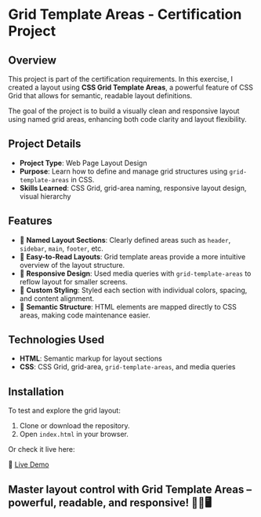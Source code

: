 # Grid Template Areas - Certification Project

## Overview
This project is part of the certification requirements. In this exercise, I created a layout using **CSS Grid Template Areas**, a powerful feature of CSS Grid that allows for semantic, readable layout definitions.

The goal of the project is to build a visually clean and responsive layout using named grid areas, enhancing both code clarity and layout flexibility.

## Project Details
- **Project Type**: Web Page Layout Design
- **Purpose**: Learn how to define and manage grid structures using `grid-template-areas` in CSS.
- **Skills Learned**: CSS Grid, grid-area naming, responsive layout design, visual hierarchy

## Features
- 🧱 **Named Layout Sections**: Clearly defined areas such as `header`, `sidebar`, `main`, `footer`, etc.
- 🧭 **Easy-to-Read Layouts**: Grid template areas provide a more intuitive overview of the layout structure.
- 📱 **Responsive Design**: Used media queries with `grid-template-areas` to reflow layout for smaller screens.
- 🎨 **Custom Styling**: Styled each section with individual colors, spacing, and content alignment.
- 🧩 **Semantic Structure**: HTML elements are mapped directly to CSS areas, making code maintenance easier.

## Technologies Used
- **HTML**: Semantic markup for layout sections
- **CSS**: CSS Grid, grid-area, `grid-template-areas`, and media queries

## Installation
To test and explore the grid layout:

1. Clone or download the repository.
2. Open `index.html` in your browser.

Or check it live here:

🔗 [Live Demo](https://abdallahbenj.github.io/Grid-template-areas/)

## Master layout control with Grid Template Areas – powerful, readable, and responsive! 📐💡🖥️

